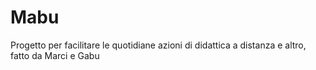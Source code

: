 # Mabu
Progetto per facilitare le quotidiane azioni di didattica a distanza e altro, fatto da Marci e Gabu
